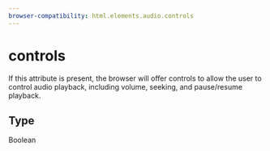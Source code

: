 ```yaml
---
browser-compatibility: html.elements.audio.controls
---
```


# controls

If this attribute is present, the browser will offer controls to allow the user to control audio playback, including volume, seeking, and pause/resume playback.

## Type

Boolean
